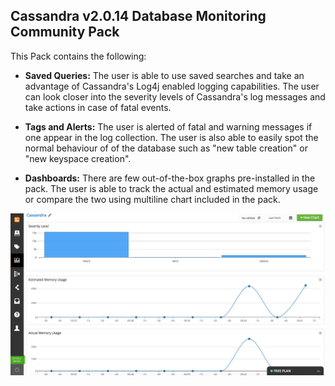 Cassandra v2.0.14 Database Monitoring Community Pack
-----------------------------------------------------


This Pack contains the following:

* **Saved Queries:** The user is able to use saved searches and take an advantage of Cassandra's Log4j enabled logging capabilities. The user can look closer into the severity levels of Cassandra's log messages and take actions in case of fatal events. 

* **Tags and Alerts:** The user is alerted of fatal and warning messages if one appear in the log collection. The user is also able to easily spot the normal behaviour of of the database such as "new table creation" or "new keyspace creation". 

* **Dashboards:** There are few out-of-the-box graphs pre-installed in the pack. The user is able to track the actual and estimated memory usage or compare the two using multiline chart included in the pack. 

![Cassandra Dashboard](Cassandra.png)
